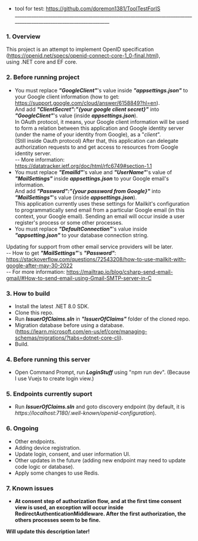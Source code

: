 - tool for test: https://github.com/doremon1381/ToolTestForIS <br>
___________________________________________________________________________________________________________________ <br>

### <strong>1. Overview</strong> <br>
This project is an attempt to implement OpenID specification (https://openid.net/specs/openid-connect-core-1_0-final.html), <br>
using .NET core and EF core.

### <strong>2. Before running project</strong><br>
* You must replace <em><strong>"GoogleClient"</strong></em>'s value inside <em><strong>"appsettings.json"</strong></em> to your Google client information (how to get: https://support.google.com/cloud/answer/6158849?hl=en).<br>
And add <em><strong>"ClientSecret":"{your google client secret}"</strong></em> into <em><strong>"GoogleClient"</strong></em>'s value (inside <em><strong>appsettings.json</strong></em>).<br>
In OAuth protocol, it means, your Google client information will be used to form a relation between this application and Google identity server (under the name of your identity from Google), as a "<em>client</em>".<br>
(Still inside Oauth protocol) After that, this application can delegate authorization requests to and get access to resources from Google identity server.<br>
-- More information: https://datatracker.ietf.org/doc/html/rfc6749#section-1.1<br>
* You must replace <em><strong>"EmailId"</strong></em>'s value and <em><strong>"UserName"</strong></em>'s value of <em><strong>"MailSettings"</strong></em> inside <em><strong>appsettings.json</strong></em> to your Google email's information.<br>
And add <em><strong>"Password":"{your password from Google}"</strong></em> into <em><strong>"MailSettings"</strong></em>'s value (inside <em><strong>appsettings.json</strong></em>).<br>
This application currently uses these settings for Mailkit's configuration to programmatically send email from a particular Google email (in this context, your Google email). Sending an email will occur inside a user register's process or some other processes.<br>
* You must replace <em><strong>"DefaultConnection"</strong></em>'s value inside <em><strong>"appsetting.json"</strong></em> to your database connection string. <br>

Updating for support from other email service providers will be later.<br>
-- How to get <em><strong>"MailSettings"</strong></em>'s <em><strong>"Password"</strong></em>: https://stackoverflow.com/questions/72543208/how-to-use-mailkit-with-google-after-may-30-2022 <br>
-- For more information: https://mailtrap.io/blog/csharp-send-email-gmail/#How-to-send-email-using-Gmail-SMTP-server-in-C<br>

### <strong>3. How to build</strong> <br>
- Install the latest .NET 8.0 SDK. <br>
- Clone this repo. <br>
- Run <em><strong>IssuerOfClaims.sln</strong></em> in <em><strong>"IssuerOfClaims"</strong></em> folder of the cloned repo. <br>
- Migration database before using a database. (https://learn.microsoft.com/en-us/ef/core/managing-schemas/migrations/?tabs=dotnet-core-cli).<br>
- Build. <be>

### <strong>4. Before running this server</strong> <br>
- Open Command Prompt, run <em><strong>LoginStuff</strong></em> using "npm run dev". (Because I use Vuejs to create login view.) <br>

### <strong>5. Endpoints currently suport</strong> <br>
- Run <em><strong>IssuerOfClaims.sln</strong></em> and goto discovery endpoint (by default, it is <em>https://localhost:7180/.well-known/openid-configuration</em>). <br>

### <strong>6. Ongoing</strong> <br>
- Other endpoints. <br>
- Adding device registration. <be>
- Update login, consent, and user information UI. <br>
- Other updates in the future (adding new endpoint may need to update code logic or database). <br>
- Apply some changes to use Redis. <br>

### <strong>7. Known issues <br>
- At consent step of authorization flow, and at the first time consent view is used, an exception will occur inside RedirectAuthenticationMiddleware. After the first authorization, the others processes seem to be fine. <br>

Will update this description later!
